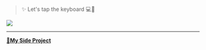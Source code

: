 > ✨ Let's tap the keyboard 💻📌  

![](https://media.giphy.com/media/jUZmz3kAiAuLC/giphy.gif)
 
---
[**🥇My Side Project**](https://github.com/rivernine/crypto-generator-binance)
